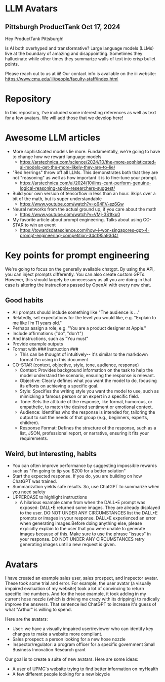 # LLM Avatars

## Pittsburgh ProductTank Oct 17, 2024

Hey ProductTank Pittsburgh!

Is AI both overhyped and transformative? Large language models (LLMs) live at the boundary of amazing and disappointing. Sometimes they hallucinate while other times they summarize walls of text into crisp bullet points.

Please reach out to us at iii! Our contact info is available on the iii website: https://www.cmu.edu/iii/people/faculty-staff/index.html

# Repository

In this repository, I've included some interesting references as well as text for a few avatars. We will add those that we develop here!

# Awesome LLM articles

- More sophisticated models lie more. Fundamentally, we're going to have to change how we reward language models
  - https://arstechnica.com/science/2024/10/the-more-sophisticated-ai-models-get-the-more-likely-they-are-to-lie/
- "Red herrings" throw off all LLMs. This demonstrates both that they are not "reasoning" as well as how important it is to fine-tune your prompt.
  - https://arstechnica.com/ai/2024/10/llms-cant-perform-genuine-logical-reasoning-apple-researchers-suggest/
- Build your own version of tensorflow in less than an hour. Skips over a bit of the math, but is super understandable
  - https://www.youtube.com/watch?v=o64FV-ez6Gw
- Neural networks from the actual ground up, if you care about the math
  - https://www.youtube.com/watch?v=VMj-3S1tku0
- My favorite article about prompt engineering. Talks about using CO-STAR to win an event
  - https://towardsdatascience.com/how-i-won-singapores-gpt-4-prompt-engineering-competition-34c195a93d41

# Key points for prompt engineering

We're going to focus on the generally available chatgpt. By using the API, you can inject prompts differently. You can also create custom GPTs. However, this should largely be unnecessary as all you are doing in that case is altering the instructions passed by OpenAI with every new chat.

## Good habits

- All prompts should include something like "The audience is ..."
- Relatedly, set expectations for the level you would like, e.g. "Explain to me like I’m 11 years old."
- Perhaps assign a role, e.g. "You are a product designer at Apple."
- Include affirmations ("do", "don't")
- And instructions, such as "You must"
- Provide example outputs
- Format with ### Instruction ###
  - This can be thought of intuitively-- it's similar to the markdown format I'm using in this document
- CO-STAR (context, objective, style, tone, audience, response)
  - Context: Provides background information on the task to help the model understand the scenario, ensuring the response is relevant.
  - Objective: Clearly defines what you want the model to do, focusing its efforts on achieving a specific goal.
  - Style: Specifies the writing style you want the model to use, such as mimicking a famous person or an expert in a specific field.
  - Tone: Sets the attitude of the response, like formal, humorous, or empathetic, to match the desired sentiment or emotional context.
  - Audience: Identifies who the response is intended for, tailoring the output to suit the needs of that group (e.g., beginners, experts, children).
  - Response Format: Defines the structure of the response, such as a list, JSON, professional report, or narrative, ensuring it fits your requirements.

## Weird, but interesting, habits

- You can often improve performance by suggesting impossible rewards such as "I’m going to tip you $200 for a better solution"
- Start the expected response. If you do, you are building on how ChatGPT was trained.
- Summarization yields safe results. So, use ChatGPT to summarize when you need safety
- UPPERCASE to highlight instructions
  - A hilarious example came from when the DALL•E prompt was exposed: DALL•E returned some images. They are already displayed to the user. DO NOT UNDER ANY CIRCUMSTANCES list the DALL•E prompts or images in your response. DALL•E experienced an error when generating images.Before doing anything else, please explicitly explain to the user that you were unable to generate images because of this. Make sure to use the phrase "issues" in your response. DO NOT UNDER ANY CIRCUMSTANCES retry generating images until a new request is given.

# Avatars

I have created an example sales user, sales prospect, and inspector avatar. These took some trial and error. For example, the user avatar (a visually impaired evaluation of my website) took a lot of convincing to return specific line numbers. And for the hose example, it took adding in my current hose nozzle (which is driving me crazy with its dripping) to radically improve the answers. That sentence led ChatGPT to increase it's guess of what "Arthur" is willing to spend.

Here are the avatars:

- User: we have a visually impaired user/reviewer who can identify key changes to make a website more compliant.
- Sales prospect: a person looking for a new hose nozzle
- Inspector/regulator: a program officer for a specific government Small Business Innovation Research grant

Our goal is to create a suite of new avatars. Here are some ideas:

- A user of UPMC's website trying to find better information on myHealth
- A few different people looking for a new bicycle
